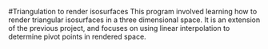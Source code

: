 #Triangulation to render isosurfaces
This program involved learning how to render triangular isosurfaces in a three dimensional space. It is an extension of the previous project, and focuses on using linear interpolation to determine pivot points in rendered space.
